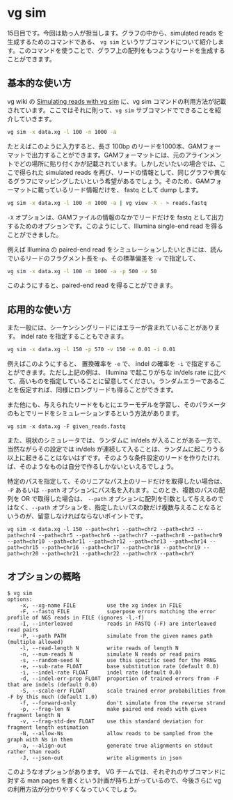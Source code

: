 # vg sim

15日目です。今回は助っ人が担当します。グラフの中から、simulated reads を生成するためのコマンドである、 `vg sim` というサブコマンドについて紹介します。このコマンドを使うことで、グラフ上の配列をもつようなリードを生成することができます。

## 基本的な使い方

vg wiki の [Simulating reads with vg sim](https://github.com/vgteam/vg/wiki/Simulating-reads-with-vg-sim) に、vg sim コマンドの利用方法が記載されています。ここではそれに則って、`vg sim` サブコマンドでできることを紹介していきます。

```bash
vg sim -x data.xg -l 100 -n 1000 -a
```

たとえばこのように入力すると、長さ 100bp のリードを1000本、GAMフォーマットで出力することができます。GAMフォーマットには、元のアラインメントでどの場所に貼り付くかが記載されています。しかしだいたいの場合では、ここで得られた simulated reads を再び、リードの情報として、同じグラフや異なるグラフにマッピングしたいという希望があるでしょう。そのため、GAMフォーマットに載っているリード情報だけを、 fastq として dump します。

```bash
vg sim -x data.xg -l 100 -n 1000 -a | vg view -X - > reads.fastq
```

`-X` オプションは、GAMファイルの情報のなかでリードだけを fastq として出力するためのオプションです。このようにして、Illumina single-end read を得ることができました。

例えば Illumina の paired-end read をシミュレーションしたいときには、読んでいるリードのフラグメント長を`-p`、その標準偏差を `-v` で指定して、

```bash
vg sim -x data.xg -l 100 -n 1000 -a -p 500 -v 50
```

このようにすると、paired-end read を得ることができます。

## 応用的な使い方

また一般には、シーケンシングリードにはエラーが含まれていることがあります。 indel rate を指定することもできます。

```bash
vg sim -x data.xg -l 150 -p 570 -v 150 -e 0.01 -i 0.01
```

例えばこのようにすると、 置換確率を `-e` で、 indel の確率を `-i` で指定することができます。ただし上記の例は、 Illumina で起こりがちな in/dels rate に比べて、高いものを指定していることに留意してください。ランダムエラーであることを仮定すれば、同様にロングリードも得ることができます。

また他にも、与えられたリードをもとにエラーモデルを学習し、そのパラメータのもとでリードをシミュレーションするという方法があります。

```
vg sim -x data.xg -F given_reads.fastq
```

また、現状のシミュレータでは、ランダムに in/dels が入ることがある一方で、当然ながらその設定では in/dels が連続して入ることは、ランダムに起こりうる以上に起きることはないはずです。そのような条件設定のリードを作りたければ、そのようなものは自分で作るしかないといえるでしょう。

特定のパスを指定して、そのリニアなパス上のリードだけを取得したい場合は、 `-P` あるいは `--path` オプションにパス名を入れます。このとき、複数のパスの配列を OR で取得した場合は、 `--path` オプションに配列を引数として与えるのではなく、`--path` オプションを、指定したいパスの数だけ複数与えることなるというのが、留意しなければならないポイントです。

```
vg sim -x data.xg -l 150 --path=chr1 --path=chr2 --path=chr3 --path=chr4 --path=chr5 --path=chr6 --path=chr7 --path=chr8 --path=chr9 --path=chr10 --path=chr11 --path=chr12 --path=chr13 --path=chr14 --path=chr15 --path=chr16 --path=chr17 --path=chr18 --path=chr19 --path=chr20 --path=chr21 --path=chr22 --path=chrX --path=chrY
```

## オプションの概略

```
$ vg sim
options:
    -x, --xg-name FILE          use the xg index in FILE
    -F, --fastq FILE            superpose errors matching the error profile of NGS reads in FILE (ignores -l,-f)
    -I, --interleaved           reads in FASTQ (-F) are interleaved read pairs
    -P, --path PATH             simulate from the given names path (multiple allowed)
    -l, --read-length N         write reads of length N
    -n, --num-reads N           simulate N reads or read pairs
    -s, --random-seed N         use this specific seed for the PRNG
    -e, --sub-rate FLOAT        base substitution rate (default 0.0)
    -i, --indel-rate FLOAT      indel rate (default 0.0)
    -d, --indel-err-prop FLOAT  proportion of trained errors from -F that are indels (default 0.0)
    -S, --scale-err FLOAT       scale trained error probabilities from -F by this much (default 1.0)
    -f, --forward-only          don't simulate from the reverse strand
    -p, --frag-len N            make paired end reads with given fragment length N
    -v, --frag-std-dev FLOAT    use this standard deviation for fragment length estimation
    -N, --allow-Ns              allow reads to be sampled from the graph with Ns in them
    -a, --align-out             generate true alignments on stdout rather than reads
    -J, --json-out              write alignments in json
```

このようなオプションがあります。 VG チームでは、それぞれのサブコマンドに対する man pages を書くという計画が持ち上がっているので、今後さらに vg の利用方法が分かりやすくなっていくでしょう。